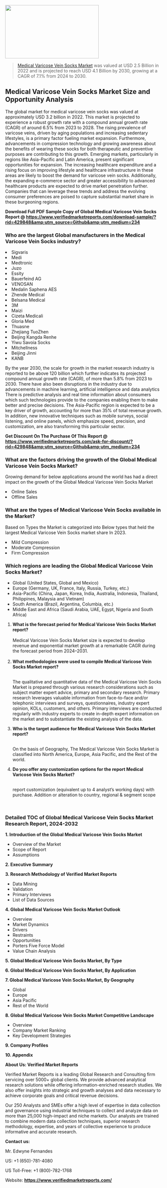 <img src="https://ffe5etoiles.com/wp-content/uploads/2024/12/MST1-300x171.png" alt="" width="300" height="171" class="alignnone size-medium wp-image-20088" /><blockquote><p><p><a href="https://www.verifiedmarketreports.com/download-sample/?rid=429848&utm_source=Github&utm_medium=234" target="_blank">Medical Varicose Vein Socks Market</a> was valued at USD 2.5 Billion in 2022 and is projected to reach USD 4.1 Billion by 2030, growing at a CAGR of 7.1% from 2024 to 2030.</p></blockquote><p><h2>Medical Varicose Vein Socks Market Size and Opportunity Analysis</h2>The global market for medical varicose vein socks was valued at approximately USD 3.2 billion in 2022. This market is projected to experience a robust growth rate with a compound annual growth rate (CAGR) of around 6.5% from 2023 to 2028. The rising prevalence of varicose veins, driven by aging populations and increasing sedentary lifestyles, is a primary factor fueling market expansion. Furthermore, advancements in compression technology and growing awareness about the benefits of wearing these socks for both therapeutic and preventive purposes are contributing to this growth. Emerging markets, particularly in regions like Asia-Pacific and Latin America, present significant opportunities for expansion. The increasing healthcare expenditure and a rising focus on improving lifestyle and healthcare infrastructure in these areas are likely to boost the demand for varicose vein socks. Additionally, the expanding e-commerce sector and greater accessibility to advanced healthcare products are expected to drive market penetration further. Companies that can leverage these trends and address the evolving consumer preferences are poised to capture substantial market share in these burgeoning regions.</p><p class=""><strong>Download Full PDF Sample Copy of Global Medical Varicose Vein Socks Report @ <a href="https://www.verifiedmarketreports.com/download-sample/?rid=429848&amp;utm_source=Github&amp;utm_medium=234" target="_blank">https://www.verifiedmarketreports.com/download-sample/?rid=429848&amp;utm_source=Github&amp;utm_medium=234</a></strong></p><h3 id="" class="">Who are the largest Global manufacturers in the Medical Varicose Vein Socks industry?</h3><p><li>Sigvaris</li><li> Medi</li><li> Medtronic</li><li> Juzo</li><li> Essity</li><li> Bauerfeind AG</li><li> VENOSAN</li><li> Medalin Saphena AES</li><li> Zhende Medical</li><li> Belsana Medical</li><li> 3M</li><li> Maizi</li><li> Cizeta Medicali</li><li> Gloria Med</li><li> Thuasne</li><li> Zhejiang TuoZhen</li><li> Beijing Kangda Renhe</li><li> Yiwu Savoia Socks</li><li> Mitchellness</li><li> Beijing Jinni</li><li> KANB</li></p><div class=""><div class="" dir="" data-message-author-role="" data-message-id="" data-message-model-slug=""><div class=""><div class=""><div class=""><div class="" dir="" data-message-author-role="" data-message-id="" data-message-model-slug=""><div class=""><div class=""><p>By the year 2030, the scale for growth in the market research industry is reported to be above 120 billion which further indicates its projected compound annual growth rate (CAGR), of more than 5.8% from 2023 to 2030. There have also been disruptions in the industry due to advancements in machine learning, artificial intelligence and data analytics There is predictive analysis and real time information about consumers which such technologies provide to the companies enabling them to make better and precise decisions. The Asia-Pacific region is expected to be a key driver of growth, accounting for more than 35% of total revenue growth. In addition, new innovative techniques such as mobile surveys, social listening, and online panels, which emphasize speed, precision, and customization, are also transforming this particular sector.</p><p><strong>Get Discount On The Purchase Of This Report @&nbsp; <a href="https://www.verifiedmarketreports.com/ask-for-discount/?rid=429848&amp;utm_source=Github&amp;utm_medium=234" target="_blank">https://www.verifiedmarketreports.com/ask-for-discount/?rid=429848&amp;utm_source=Github&amp;utm_medium=234</a></strong></p></div></div></div></div></div></div></div></div><h3 id="" class="">What are the factors driving the growth of the Global Medical Varicose Vein Socks Market?</h3><p id="" class="">Growing demand for below applications around the world has had a direct impact on the growth of the Global Medical Varicose Vein Socks Market</p><p id="" class=""><li>Online Sales</li><li> Offline Sales</li></p><h3 id="" class="">What are the types of Medical Varicose Vein Socks available in the Market?</h3><p id="" class="">Based on Types the Market is categorized into Below types that held the largest Medical Varicose Vein Socks market share In 2023.</p><p id="" class=""><li>Mild Compression</li><li> Moderate Compression</li><li> Firm Compression</li></p><h3 id="" class="">Which regions are leading the Global Medical Varicose Vein Socks Market?</h3><ul><li>Global (United States, Global and Mexico)</li><li>Europe (Germany, UK, France, Italy, Russia, Turkey, etc.)</li><li>Asia-Pacific (China, Japan, Korea, India, Australia, Indonesia, Thailand, Philippines, Malaysia and Vietnam)</li><li>South America (Brazil, Argentina, Columbia, etc.)</li><li>Middle East and Africa (Saudi Arabia, UAE, Egypt, Nigeria and South Africa)</li></ul><p><ol><li><strong>What is the forecast period for Medical Varicose Vein Socks Market report?<br /></strong><br /><span data-sheets-root="1" data-sheets-value="{&quot;1&quot;:2,&quot;2&quot;:&quot;XXXX size is expected to develop revenue and exponential market growth at a remarkable CAGR during the forecast period from 2024&ndash;2030.&quot;}" data-sheets-userformat="{&quot;2&quot;:12674,&quot;4&quot;:{&quot;1&quot;:2,&quot;2&quot;:16776960},&quot;10&quot;:2,&quot;11&quot;:0,&quot;15&quot;:&quot;Arial&quot;,&quot;16&quot;:12}">Medical Varicose Vein Socks Market size is expected to develop revenue and exponential market growth at a remarkable CAGR during the forecast period from 2024&ndash;2031.</span><br /><br /></li><li><strong>What methodologies were used to compile Medical Varicose Vein Socks Market report?<br /><br /></strong><p>The qualitative and quantitative data of the&nbsp;Medical Varicose Vein Socks Market is prepared through various research considerations such as subject matter expert advice, primary and secondary research. Primary research leverages valuable information from face-to-face and/or telephonic interviews and surveys, questionnaires, industry expert opinion, KOLs, customers, and others. Primary interviews are conducted regularly with industry experts to create in-depth expert information on the market and to substantiate the existing analysis of the data.&nbsp;</p></li><li><strong>Who is the target audience for Medical Varicose Vein Socks Market report?<br /><br /></strong><p>On the basis of Geography, The&nbsp;Medical Varicose Vein Socks Market is classified into North America, Europe, Asia Pacific, and the Rest of the world.</p></li><li><strong>Do you offer any customization options for the report Medical Varicose Vein Socks Market?<br /><br /></strong><p>report customization (equivalent up to 4 analyst&rsquo;s working days) with purchase. Addition or alteration to country, regional &amp; segment scope</p><p>&nbsp;</p></li></ol></p><h3 id="" class="">Detailed TOC of Global Medical Varicose Vein Socks Market Research Report, 2024-2032</h3><p id="" class=""><strong>1. Introduction of the Global Medical Varicose Vein Socks Market</strong></p><ul><li>Overview of the Market</li><li>Scope of Report</li><li>Assumptions</li></ul><p id="" class=""><strong>2. Executive Summary</strong></p><p id="" class=""><strong>3. Research Methodology of&nbsp;Verified Market Reports</strong></p><ul><li>Data Mining</li><li>Validation</li><li>Primary Interviews</li><li>List of Data Sources</li></ul><p id="" class=""><strong>4. Global Medical Varicose Vein Socks Market Outlook</strong></p><ul><li>Overview</li><li>Market Dynamics</li><li>Drivers</li><li>Restraints</li><li>Opportunities</li><li>Porters Five Force Model</li><li>Value Chain Analysis</li></ul><p id="" class=""><strong>5. Global Medical Varicose Vein Socks Market, By&nbsp;Type</strong></p><p id="" class=""><strong>6. Global Medical Varicose Vein Socks Market, By Application</strong></p><p id="" class=""><strong>7. Global Medical Varicose Vein Socks Market, By Geography</strong></p><ul><li>Global</li><li>Europe</li><li>Asia Pacific</li><li>Rest of the World</li></ul><p id="" class=""><strong>8. Global Medical Varicose Vein Socks Market Competitive Landscape</strong></p><ul><li>Overview</li><li>Company Market Ranking</li><li>Key Development Strategies</li></ul><p id="" class=""><strong>9. Company Profiles</strong></p><p id="" class=""><strong>10. Appendix</strong></p><p id="" class=""><strong>About Us: Verified Market Reports</strong></p><p id="" class="">Verified Market Reports is a leading Global Research and Consulting firm servicing over 5000+ global clients. We provide advanced analytical research solutions while offering information-enriched research studies. We also offer insights into strategic and growth analyses and data necessary to achieve corporate goals and critical revenue decisions.</p><p id="" class="">Our 250 Analysts and SMEs offer a high level of expertise in data collection and governance using industrial techniques to collect and analyze data on more than 25,000 high-impact and niche markets. Our analysts are trained to combine modern data collection techniques, superior research methodology, expertise, and years of collective experience to produce informative and accurate research.</p><p id="" class=""><strong>Contact us:</strong></p><p id="" class="">Mr. Edwyne Fernandes</p><p id="" class="">US: +1 (650)-781-4080</p><p id="" class="">US Toll-Free: +1 (800)-782-1768</p><p id="" class="">Website: <a target="" data-test-app-aware-link=""><strong>https://www.verifiedmarketreports.com/</strong></a></p>
